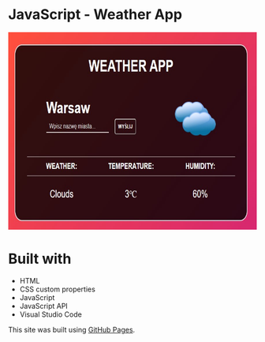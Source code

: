 # JavaScript - Weather App  

<p align="center">
  <img height="400" alt="Design preview for the weather app" src="./img/appPreview.jpg">
</p>


# Built with
- HTML
- CSS custom properties
- JavaScript
- JavaScript API
- Visual Studio Code

This site was built using [GitHub Pages](https://avenjd.github.io/js-weatherApp/).
